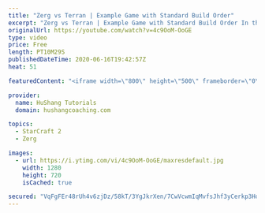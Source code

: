 ```yaml
---
title: "Zerg vs Terran | Example Game with Standard Build Order"
excerpt: "Zerg vs Terran | Example Game with Standard Build Order In this guide we learn how to defend early Terran attacks.  Coaching -------------------------------------------------------------------------- Interested in Starcraft lessons? Check out my website! I would love to help you improve and reach your"
originalUrl: https://youtube.com/watch?v=4c9OoM-OoGE
type: video
price: Free
length: PT10M29S
publishedDateTime: 2020-06-16T19:42:57Z
heat: 51

featuredContent: "<iframe width=\"800\" height=\"500\" frameborder=\"0\" src=\"https://www.youtube.com/embed/4c9OoM-OoGE\" allow=\"accelerometer; autoplay; encrypted-media; gyroscope; picture-in-picture\" allowfullscreen></iframe>"

provider:
  name: HuShang Tutorials
  domain: hushangcoaching.com

topics:
  - StarCraft 2
  - Zerg

images:
  - url: https://i.ytimg.com/vi/4c9OoM-OoGE/maxresdefault.jpg
    width: 1280
    height: 720
    isCached: true

secured: "VqFgFEr48rUh4v6zjDz/58kT/3YgJkrXen/7CwVcwmIqMvfsJhf3yCerkp3HqKBaEbIvCajUT/hLqneZhJWqa93Kl5gHNCeRcOU5u5pnEuRKAyL9k9T9sd7AVu+pdw6CkMWidb9yp2RR7neybo26dmhNK4XGP2v4zVNqRv/ux2WUFR5Yb3lNv2TUfHXOIZfzavtIxVoS/PMntI9RMo9sZrevKBHCqdqr+OYFlimS6utZvBS4NgltGJRQkO1BfShPJZL6V+AeNxHO5nVH42TtA1vaNsen+Z64ulktJKY0zR9qV92Blg+jnJsU/w0/unvmQF/uwQaOQCTpB5/w16LfwIbjZyUsarPGbBmDRJyO3kDjqAw4PnpUH46zrk2wj5Cpj0QlC+RVa8XOh9ergqAok38qJd82G4gXMFRm9nU57fM=;VzWZhHH0uFVFGT05tLZacQ=="
---
```


